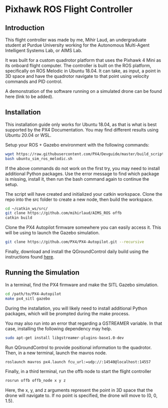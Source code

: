 # Pixhawk ROS Flight Controller

## Introduction

This flight controller was made by me, Mihir Laud, an undergraduate student at Purdue University working for the Autonomous Multi-Agent Intelligent Systems Lab, or AIMS Lab. 

It was built for a custom quadrotor platform that uses the Pixhawk 4 Mini as its onboard flight computer. The controller is built on the ROS platform, specifically on ROS Melodic in Ubuntu 18.04. It can take, as input, a point in 3D space and have the quadrotor navigate to that point using velocity commands and PID control.

A demonstration of the software running on a simulated drone can be found here (link to be added).

## Installation

This installation guide only works for Ubuntu 18.04, as that is what is best supported by the PX4 Documentation. You may find different results using Ubuntu 20.04 or WSL.

Setup your ROS + Gazebo environment with the following commands:

```bash
wget https://raw.githubusercontent.com/PX4/Devguide/master/build_scripts/ubuntu_sim_ros_melodic.sh
bash ubuntu_sim_ros_melodic.sh
```

If the above commands do not work on the first try, you may need to install additional Python packages. Use the error message to find which package is missing, install it, then run the bash command again to continue the setup.

The script will have created and initialized your catkin workspace. Clone the repo into the src folder to create a new node, then build the workspace.

```bash
cd ~/catkin_ws/src/
git clone https://github.com/mihirlaud/AIMS_ROS offb
catkin build
```

Clone the PX4 Autopilot firmware somewhere you can easily access it. This will be using to launch the Gazebo simulation.

```bash
git clone https://github.com/PX4/PX4-Autopilot.git --recursive
```

Finally, download and install the QGroundControl daily build using the instructions found [here](https://docs.qgroundcontrol.com/master/en/getting_started/download_and_install.html).

## Running the Simulation

In a terminal, find the PX4 firmware and make the SITL Gazebo simulation.

```bash
cd /path/to/PX4-Autopilot
make px4_sitl gazebo
```

During the installation, you will likely need to install additional Python packages, which will be prompted during the make process. 

You may also run into an error that regarding a GSTREAMER variable. In that case, installing the following dependency may help.

```bash
sudo apt-get install libgstreamer-plugins-base1.0-dev
```

Run QGroundControl to provide positional information to the quadrotor. Then, in a new terminal, launch the mavros node.

```bash
roslaunch mavros px4.launch fcu_url:=udp://:14540@localhost:14557
```

Finally, in a third terminal, run the offb node to start the flight controller

```bash
rosrun offb offb_node x y z
```

Here, the x, y, and z arguments represent the point in 3D space that the drone will navigate to. If no point is specified, the drone will move to (0, 0, 1.5).